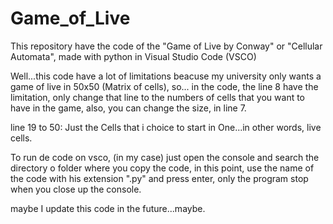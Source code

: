 # Game_of_Live
This repository have the code of the "Game of Live by Conway" or "Cellular Automata", made with python in Visual Studio Code (VSCO)

Well...this code have a lot of limitations beacuse my university only wants a game of live in 50x50 (Matrix of cells),
so... in the code, the line 8 have the limitation, only change that line to the numbers of cells that you want to have in the game, also, you can change the size, in line 7.

line 19 to 50: Just the Cells that i choice to start in One...in other words, live cells.

To run de code on vsco, (in my case) just open the console and search the directory o folder where you copy the code, in this point, use the name of the code with his extension ".py" and press enter, only the program stop when you close up the console.

maybe I update this code in the future...maybe.
